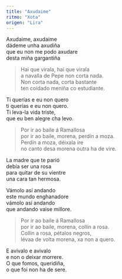 ```yaml
---
title: "Axudaime"
ritmo: "Xota"
origen: "Lira"
---
```


Axudaime, axudaime<br>dádeme unha axudiña<br>que eu non me podo axudare<br>desta miña gargantiña

>Hai que virala, hai que virala<br>a navalla de Pepe non corta nada.<br>Non corta nada, corta bastante<br>ten coidado meniña co estudiante.

Ti querías e eu non quero<br>ti querías e eu non quero.<br>Ti leva-la vida triste,<br>que eu ben alegre cha levo.

>Por ir ao baile á Ramallosa<br>por ir ao baile, morena, perdín a moza.<br>Perdín a moza, déixala ire<br>no canto desa morena outra ha de vire.

La madre que te parió<br>debía ser una rosa<br>para quitar de su vientre<br>una cara tan hermosa.

Vámolo así andando<br>este mundo enghanadore<br>vámolo así andando<br>que andando vaise millore.

>Por ir ao baile á Ramallosa<br>por ir ao baile, morena, collín a rosa.<br>Collín a rosa, pétalos negros,<br>lévaa de volta morena, xa non a quero.

E avivalo e avivalo<br>e non o deixar morrere.<br>O que fomos, queridiña,<br>o que foi non ha de sere.
